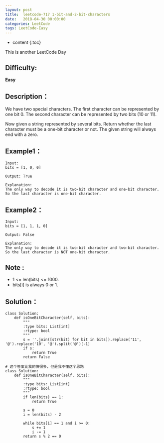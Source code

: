 ```yaml
---
layout: post
title:  leetcode-717 1-bit-and-2-bit-characters
date:   2018-04-30 00:00:00
categories: LeetCode
tags: LeetCode-Easy
---
```


* content
{:toc}

This is another LeetCode Day

## Difficulty:

**Easy**

## Description：

We have two special characters. The first character can be represented by 
one bit 0. The second character can be represented by two bits (10 or 11).

Now given a string represented by several bits. Return whether the last 
character must be a one-bit character or not. The given string will always 
end with a zero.

## Example1：

```
Input: 
bits = [1, 0, 0]

Output: True

Explanation: 
The only way to decode it is two-bit character and one-bit character. 
So the last character is one-bit character.
```

## Example2：

```
Input: 
bits = [1, 1, 1, 0]

Output: False

Explanation: 
The only way to decode it is two-bit character and two-bit character. 
So the last character is NOT one-bit character.
```

## Note :

- 1 <= len(bits) <= 1000.
- bits[i] is always 0 or 1.

## Solution：

```
class Solution:
    def isOneBitCharacter(self, bits):
        """
        :type bits: List[int]
        :rtype: bool
        """
        s = ''.join([str(bit) for bit in bits]).replace('11', '@').replace('10', '@').split('@')[-1]
        if s:
            return True
        return False
        
# 这个答案比我的快很多，但是我不懂这个思路
class Solution:
    def isOneBitCharacter(self, bits):
        """
        :type bits: List[int]
        :rtype: bool
        """
        if len(bits) == 1: 
            return True 
        
        s = 0
        i = len(bits) - 2
        
        while bits[i] == 1 and i >= 0:
            s += 1
            i -= 1
        return s % 2 == 0
```